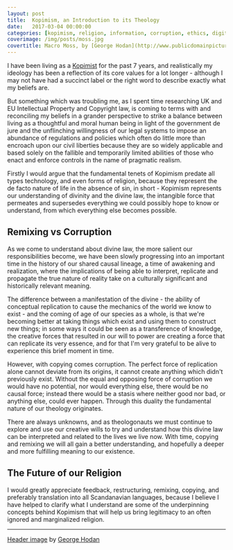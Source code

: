 ```yaml
---
layout: post
title:  Kopimism, an Introduction to its Theology
date:   2017-03-04 00:00:00
categories: [kopimism, religion, information, corruption, ethics, digital, rights, humanism, law, regulation, theology, sin, morality, divinity, power, control, rights]
coverimage: /img/posts/moss.jpg
covertitle: Macro Moss, by [George Hodan](http://www.publicdomainpictures.net/view-image.php?image=44747&picture=moss)
---
```


I have been living as a [Kopimist](http://kopimistsamfundet.se) for the past 7 years, and realistically my ideology has been a reflection of its core values for a lot longer - although I may not have had a succinct label or the right word to describe exactly what my beliefs are.

But something which was troubling me, as I spent time researching UK and EU Intellectual Property and Copyright law, is coming to terms with and reconciling my beliefs in a grander perspective to strike a balance between living as a thoughtful and moral human being in light of the government de jure and the unflinching willingness of our legal systems to impose an abundance of regulations and policies which often do little more than encroach upon our civil liberties because they are so widely applicable and based solely on the fallible and temporarily limited abilities of those who enact and enforce controls in the name of pragmatic realism.

Firstly I would argue that the fundamental tenets of Kopimism predate all types technology, and even forms of religion, because they represent the de facto nature of life in the absence of sin, in short - Kopimism represents our understanding of divinity and the divine law, the intangible force that permeates and supersedes everything we could possibly hope to know or understand, from which everything else becomes possible.


## Remixing vs Corruption

As we come to understand about divine law, the more salient our responsibilities become, we have been slowly progressing into an important time in the history of our shared causal lineage, a time of awakening and realization, where the implications of being able to interpret, replicate and propagate the true nature of reality take on a culturally significant and historically relevant meaning.

The difference between a manifestation of the divine - the ability of conceptual replication to cause the mechanics of the world we know to exist - and the coming of age of our species as a whole, is that we're becoming better at taking things which exist and using them to construct new things; in some ways it could be seen as a transference of knowledge, the creative forces that resulted in our will to power are creating a force that can replicate its very essence, and for that I'm very grateful to be alive to experience this brief moment in time.

However, with copying comes corruption. The perfect force of replication alone cannot deviate from its origins, it cannot create anything which didn't previously exist. Without the equal and opposing force of corruption we would have no potential, nor would everything else, there would be no causal force; instead there would be a stasis where neither good nor bad, or anything else, could ever happen. Through this duality the fundamental nature of our theology originates.

There are always unknowns, and as theologonauts we must continue to explore and use our creative wills to try and understand how this divine law can be interpreted and related to the lives we live now. With time, copying and remixing we will all gain a better understanding, and hopefully a deeper and more fulfilling meaning to our existence.

## The Future of our Religion

I would greatly appreciate feedback, restructuring, remixing, copying, and preferably translation into all Scandanavian languages, because I believe I have helped to clarify what I understand are some of the underpinning concepts behind Kopimism that will help us bring legitimacy to an often ignored and marginalized religion.

-------------------

[Header image](http://www.publicdomainpictures.net/view-image.php?image=44747&picture=moss) by [George Hodan](http://www.facebook.com/hodanpictures?ref=hl)
